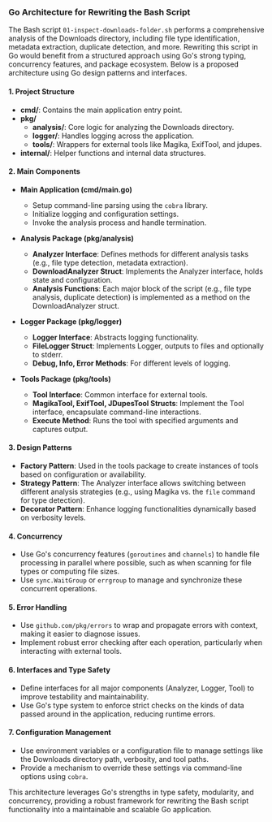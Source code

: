 ### Go Architecture for Rewriting the Bash Script

The Bash script `01-inspect-downloads-folder.sh` performs a comprehensive analysis of the Downloads directory, including file type identification, metadata extraction, duplicate detection, and more. Rewriting this script in Go would benefit from a structured approach using Go's strong typing, concurrency features, and package ecosystem. Below is a proposed architecture using Go design patterns and interfaces.

#### 1. **Project Structure**
   - **cmd/**: Contains the main application entry point.
   - **pkg/**
     - **analysis/**: Core logic for analyzing the Downloads directory.
     - **logger/**: Handles logging across the application.
     - **tools/**: Wrappers for external tools like Magika, ExifTool, and jdupes.
   - **internal/**: Helper functions and internal data structures.

#### 2. **Main Components**
   - **Main Application (cmd/main.go)**
     - Setup command-line parsing using the `cobra` library.
     - Initialize logging and configuration settings.
     - Invoke the analysis process and handle termination.

   - **Analysis Package (pkg/analysis)**
     - **Analyzer Interface**: Defines methods for different analysis tasks (e.g., file type detection, metadata extraction).
     - **DownloadAnalyzer Struct**: Implements the Analyzer interface, holds state and configuration.
     - **Analysis Functions**: Each major block of the script (e.g., file type analysis, duplicate detection) is implemented as a method on the DownloadAnalyzer struct.

   - **Logger Package (pkg/logger)**
     - **Logger Interface**: Abstracts logging functionality.
     - **FileLogger Struct**: Implements Logger, outputs to files and optionally to stderr.
     - **Debug, Info, Error Methods**: For different levels of logging.

   - **Tools Package (pkg/tools)**
     - **Tool Interface**: Common interface for external tools.
     - **MagikaTool, ExifTool, JDupesTool Structs**: Implement the Tool interface, encapsulate command-line interactions.
     - **Execute Method**: Runs the tool with specified arguments and captures output.

#### 3. **Design Patterns**
   - **Factory Pattern**: Used in the tools package to create instances of tools based on configuration or availability.
   - **Strategy Pattern**: The Analyzer interface allows switching between different analysis strategies (e.g., using Magika vs. the `file` command for type detection).
   - **Decorator Pattern**: Enhance logging functionalities dynamically based on verbosity levels.

#### 4. **Concurrency**
   - Use Go's concurrency features (`goroutines` and `channels`) to handle file processing in parallel where possible, such as when scanning for file types or computing file sizes.
   - Use `sync.WaitGroup` or `errgroup` to manage and synchronize these concurrent operations.

#### 5. **Error Handling**
   - Use `github.com/pkg/errors` to wrap and propagate errors with context, making it easier to diagnose issues.
   - Implement robust error checking after each operation, particularly when interacting with external tools.

#### 6. **Interfaces and Type Safety**
   - Define interfaces for all major components (Analyzer, Logger, Tool) to improve testability and maintainability.
   - Use Go's type system to enforce strict checks on the kinds of data passed around in the application, reducing runtime errors.

#### 7. **Configuration Management**
   - Use environment variables or a configuration file to manage settings like the Downloads directory path, verbosity, and tool paths.
   - Provide a mechanism to override these settings via command-line options using `cobra`.

This architecture leverages Go's strengths in type safety, modularity, and concurrency, providing a robust framework for rewriting the Bash script functionality into a maintainable and scalable Go application.
